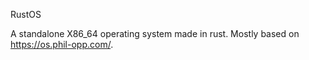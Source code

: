 RustOS

A standalone X86_64 operating system made in rust. Mostly based on https://os.phil-opp.com/.
